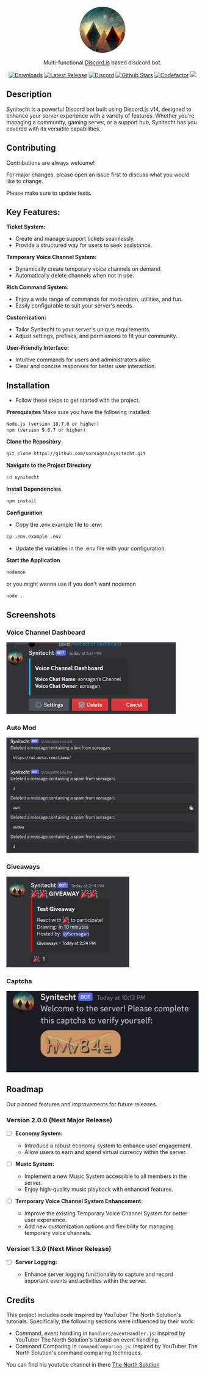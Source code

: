 <p align="center">
  <a href="https://github.com/Sorsagan/synitecht" target="blank"><img src="/assets/synitecht.png" width="120" alt="Synitecht Logo" /></a>
</p>

  <p align="center">Multi-functional <a href="https://discord.js.org" target="_blank">Discord.js</a> based disdcord bot.</p>
    <p align="center">
<a href="https://github.com/Sorsagan/synitecht/releases" target="_blank"><img src="https://img.shields.io/github/downloads/sorsagan/synitecht/total" alt="Downloads" /></a>
<a href="https://github.com/Sorsagan/synitecht/releases" target="_blank"><img src="https://img.shields.io/github/v/release/Sorsagan/synitecht?color=#d3ffce" alt="Latest Release" /></a>
<a href="https://discord.gg/Crds8Skmef" target="_blank"><img src="https://img.shields.io/discord/882383171323314186?color=34ea00&label=discord" alt="Discord"/></a>
<a href="https://github.com/Sorsagan/synitecht" target="_blank"><img src="https://img.shields.io/github/stars/sorsagan/synitecht?style=flat&color=dfbc64" alt="Github Stars" /></a>
<a href="https://www.codefactor.io/repository/github/sorsagan/synitecht" target="_blank"><img src="https://img.shields.io/codefactor/grade/github/sorsagan/synitecht?style=flat" alt="Codefactor" /></a>
<a href="https://www.buymeacoffee.com/sorsagan" target="_blank"><img src="https://img.shields.io/badge/-buy_me_a%C2%A0coffee-244388?logo=buy-me-a-coffee"/></a>
</p>

## Description

Synitecht is a powerful Discord bot built using Discord.js v14, designed to enhance your server experience with a variety of features. Whether you're managing a community, gaming server, or a support hub, Synitecht has you covered with its versatile capabilities.



## Contributing

Contributions are always welcome!

For major changes, please open an issue first to discuss what you would like to change.

Please make sure to update tests.

## Key Features:

**Ticket System:**

- Create and manage support tickets seamlessly.
- Provide a structured way for users to seek assistance.

**Temporary Voice Channel System:**

- Dynamically create temporary voice channels on demand.
- Automatically delete channels when not in use.

**Rich Command System:**

- Enjoy a wide range of commands for moderation, utilities, and fun.
- Easily configurable to suit your server's needs.

**Customization:**

- Tailor Synitecht to your server's unique requirements.
- Adjust settings, prefixes, and permissions to fit your community.

**User-Friendly Interface:**

- Intuitive commands for users and administrators alike.
- Clear and concise responses for better user interaction.

## Installation

- Follow these steps to get started with the project.

**Prerequisites**
Make sure you have the following installed:

    Node.js (version 18.7.0 or higher)
    npm (version 9.6.7 or higher)

**Clone the Repository**

```bash
git clone https://github.com/sorsagan/synitecht.git
```

**Navigate to the Project Directory**

```bash
cd synitecht
```

**Install Dependencies**

```bash
npm install
```

**Configuration**

- Copy the .env.example file to .env:

```bash
cp .env.example .env
```

- Update the variables in the .env file with your configuration.

**Start the Application**

```bash
nodemon
```

or you might wanna use if you don't want nodemon

```bash
node .
```

## Screenshots

### Voice Channel Dashboard

![Voice Channel Dashboard Screenshot](./assets/voiceChannelDashboardScreenShot.png)

### Auto Mod

![Auto Mod Screenshot](./assets/autoModScreenShot.png)

### Giveaways

![Giveaways Screenshot](./assets/giveawayScreenshot.png)

### Captcha

![Captcha Screenshot](./assets/captchaScreenShot.jpg)

## Roadmap

Our planned features and improvements for future releases.

### Version 2.0.0 (Next Major Release)

- [ ] **Economy System:**

  - Introduce a robust economy system to enhance user engagement.
  - Allow users to earn and spend virtual currency within the server.

- [ ] **Music System:**

  - Implement a new Music System accessible to all members in the server.
  - Enjoy high-quality music playback with enhanced features.

- [ ] **Temporary Voice Channel System Enhancement:**
  - Improve the existing Temporary Voice Channel System for better user experience.
  - Add new customization options and flexibility for managing temporary voice channels.

### Version 1.3.0 (Next Minor Release)

- [ ] **Server Logging:**

  - Enhance server logging functionality to capture and record important events and activities within the server.

## Credits

This project includes code inspired by YouTuber The North Solution's tutorials. Specifically, the following sections were influenced by their work:

- Command, event handling in `handlers/eventHandler.js`: inspired by YouTuber The North Solution's tutorial on event handling.
- Command Comparing in `commandComparing.js`: inspired by YouTuber The North Solution's command comparing techniques.

You can find his youtube channel in there [The North Solution](https://www.youtube.com/@thenorthsolution)
